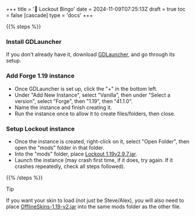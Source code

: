 +++
title = '🔴 Lockout Bingo'
date = 2024-11-09T07:25:13Z
draft = true
toc = false
[cascade]
	type = 'docs'
+++

{{% steps %}} 

### Install GDLauncher

If you don't already have it, download [GDLauncher](https://gdlauncher.com/), and go through its setup.

### Add Forge 1.19 instance

* Once GDLauncher is set up, click the "+" in the bottom left.
* Under "Add New Instance", select "Vanilla", then under "Select a version", select "Forge", then "1.19", then "41.1.0".
* Name the instance and finish creating it.
* Run the instance once to allow it to create files/folders, then close.

### Setup Lockout instance

* Once the instance is created, right-click on it, select "Open Folder", then open the "mods" folder in that folder.
* Into the "mods" folder, place [Lockout 1.19v2.9.7.jar](https://www.curseforge.com/minecraft/mc-mods/lockout/files/4655896).
* Launch the instance (may crash first time, if it does, try again. If it crashes repeatedly, check all steps followed).

{{% /steps %}}

> [!TIP]
If you want your skin to load (not just be Steve/Alex), you will also need to place 
[OfflineSkins-1.19-v2.jar](https://www.curseforge.com/minecraft/mc-mods/offlineskins/files/3879132)
into the same mods folder as the other file.
